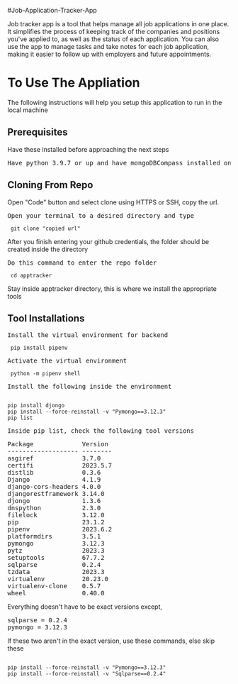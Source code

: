 
#Job-Application-Tracker-App

Job tracker app is a tool that helps manage all job applications in one place. It simplifies the process of keeping track of the companies and positions you've applied to, as well as the status of each application. You can also use the app to manage tasks and take notes for each job application, making it easier to follow up with employers and future appointments. 

<h1>To Use The Appliation</h1>
<p>The following instructions will help you setup this application to run in the local machine</P>

<h2>Prerequisites</h2>
<p>Have these installed before approaching the next steps</p>
<pre>Have python 3.9.7 or up and have mongoDBCompass installed on your computer</pre>

<h2>Cloning From Repo</h2>
<p>Open "Code" button and select clone using HTTPS or SSH, copy the url.</p>
<pre>Open your terminal to a desired directory and type</pre>
<code> git clone "copied url" </code>
<p>After you finish entering your github credentials, the folder should be created inside the directory</p>
<pre>Do this command to enter the repo folder</pre>
<code> cd apptracker </code>

<p>Stay inside apptracker directory, this is where we install the appropriate tools</p>
<h2>Tool Installations</h2>
<pre>Install the virtual environment for backend</pre>
<code> pip install pipenv </code>
<pre>Activate the virtual environment</pre>
<code> python -m pipenv shell </code>
<pre>Install the following inside the environment</pre>
<code> 
pip install djongo
pip install --force-reinstall -v "Pymongo==3.12.3"
pip list
</code>
<pre>Inside pip list, check the following tool versions</pre>
<pre>
Package             Version
------------------- --------
asgiref             3.7.0
certifi             2023.5.7
distlib             0.3.6
Django              4.1.9
django-cors-headers 4.0.0
djangorestframework 3.14.0
djongo              1.3.6
dnspython           2.3.0
filelock            3.12.0
pip                 23.1.2
pipenv              2023.6.2
platformdirs        3.5.1
pymongo             3.12.3
pytz                2023.3
setuptools          67.7.2
sqlparse            0.2.4
tzdata              2023.3
virtualenv          20.23.0
virtualenv-clone    0.5.7
wheel               0.40.0
</pre>
<p>Everything doesn't have to be exact versions except,</p>
<pre>
sqlparse = 0.2.4
pymongo = 3.12.3
</pre>
<p>If these two aren't in the exact version, use these commands, else skip these</p>
<code>
pip install --force-reinstall -v "Pymongo==3.12.3"
pip install --force-reinstall -v "Sqlparse==0.2.4"
</code>

